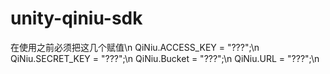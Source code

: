 # unity-qiniu-sdk

在使用之前必须把这几个赋值\n
QiNiu.ACCESS_KEY = "???";\n
QiNiu.SECRET_KEY = "???";\n
QiNiu.Bucket = "???";\n
QiNiu.URL = "???";\n
